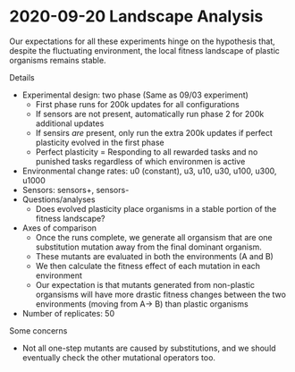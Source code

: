 # 2020-09-20 Landscape Analysis

Our expectations for all these experiments hinge on the hypothesis that, despite the fluctuating environment, the local fitness landscape of plastic organisms remains stable. 

Details

- Experimental design: two phase (Same as 09/03 experiment)
    - First phase runs for 200k updates for all configurations
    - If sensors are not present, automatically run phase 2 for 200k additional updates
    - If sensirs _are_ present, only run the extra 200k updates if perfect plasticity evolved in the first phase 
    - Perfect plasticity = Responding to all rewarded tasks and no punished tasks regardless of which environmen is active
- Environmental change rates: u0 (constant), u3, u10, u30, u100, u300, u1000
- Sensors: sensors+, sensors-
- Questions/analyses
  - Does evolved plasticity place organisms in a stable portion of the fitness landscape?
- Axes of comparison
  - Once the runs complete, we generate all organsism that are one substitution mutation away from the final dominant organism. 
  - These mutants are evaluated in both the environments (A and B)
  - We then calculate the fitness effect of each mutation in each environment
  - Our expectation is that mutants generated from non-plastic organsisms will have more drastic fitness changes between the two environments (moving from A-> B) than plastic organisms
- Number of replicates: 50

Some concerns

- Not all one-step mutants are caused by substitutions, and we should eventually check the other mutational operators too.  
